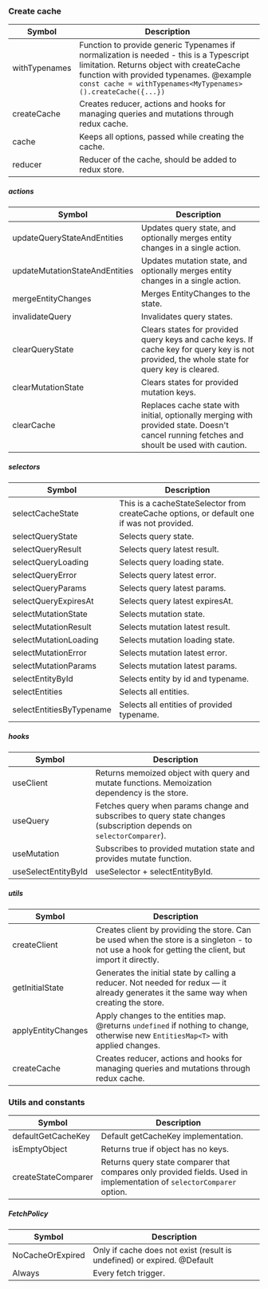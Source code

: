 ### Create cache
| Symbol | Description |
|--------|---------------|
| withTypenames | Function to provide generic Typenames if normalization is needed - this is a Typescript limitation.  Returns object with createCache function with provided typenames.  @example  `const cache = withTypenames<MyTypenames>().createCache({...})` |
| createCache | Creates reducer, actions and hooks for managing queries and mutations through redux cache. |
| cache | Keeps all options, passed while creating the cache. |
| reducer | Reducer of the cache, should be added to redux store. |

##### actions

| Symbol | Description |
|--------|---------------|
| updateQueryStateAndEntities | Updates query state, and optionally merges entity changes in a single action. |
| updateMutationStateAndEntities | Updates mutation state, and optionally merges entity changes in a single action. |
| mergeEntityChanges | Merges EntityChanges to the state. |
| invalidateQuery | Invalidates query states. |
| clearQueryState | Clears states for provided query keys and cache keys.  If cache key for query key is not provided, the whole state for query key is cleared. |
| clearMutationState | Clears states for provided mutation keys. |
| clearCache | Replaces cache state with initial, optionally merging with provided state. Doesn't cancel running fetches and shoult be used with caution. |

##### selectors

| Symbol | Description |
|--------|---------------|
| selectCacheState | This is a cacheStateSelector from createCache options, or default one if was not provided. |
| selectQueryState | Selects query state. |
| selectQueryResult | Selects query latest result. |
| selectQueryLoading | Selects query loading state. |
| selectQueryError | Selects query latest error. |
| selectQueryParams | Selects query latest params. |
| selectQueryExpiresAt | Selects query latest expiresAt. |
| selectMutationState | Selects mutation state. |
| selectMutationResult | Selects mutation latest result. |
| selectMutationLoading | Selects mutation loading state. |
| selectMutationError | Selects mutation latest error. |
| selectMutationParams | Selects mutation latest params. |
| selectEntityById | Selects entity by id and typename. |
| selectEntities | Selects all entities. |
| selectEntitiesByTypename | Selects all entities of provided typename. |

##### hooks

| Symbol | Description |
|--------|---------------|
| useClient | Returns memoized object with query and mutate functions. Memoization dependency is the store. |
| useQuery | Fetches query when params change and subscribes to query state changes (subscription depends on `selectorComparer`). |
| useMutation | Subscribes to provided mutation state and provides mutate function. |
| useSelectEntityById | useSelector + selectEntityById. |

##### utils

| Symbol | Description |
|--------|---------------|
| createClient | Creates client by providing the store. Can be used when the store is a singleton - to not use a hook for getting the client, but import it directly. |
| getInitialState | Generates the initial state by calling a reducer. Not needed for redux — it already generates it the same way when creating the store. |
| applyEntityChanges | Apply changes to the entities map.  @returns `undefined` if nothing to change, otherwise new `EntitiesMap<T>` with applied changes. |
| createCache | Creates reducer, actions and hooks for managing queries and mutations through redux cache. |


### Utils and constants
| Symbol | Description |
|--------|---------------|
| defaultGetCacheKey | Default getCacheKey implementation. |
| isEmptyObject | Returns true if object has no keys. |
| createStateComparer | Returns query state comparer that compares only provided fields. Used in implementation of `selectorComparer` option. |

##### FetchPolicy

| Symbol | Description |
|--------|---------------|
| NoCacheOrExpired | Only if cache does not exist (result is undefined) or expired. @Default |
| Always | Every fetch trigger. |

